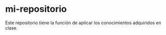 # mi-repositorio
Este repositorio tiene la función de aplicar los conocimientos adquiridos en clase.

